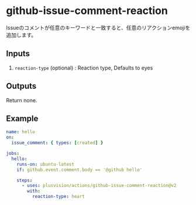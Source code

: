 # github-issue-comment-reaction

Issueのコメントが任意のキーワードと一致すると、任意のリアクションemojiを追加します。

## Inputs

1. `reaction-type` (optional) : Reaction type, Defaults to eyes

## Outputs

Return none.

## Example

```yaml
name: hello
on:
  issue_comment: { types: [created] }

jobs:
  hello:
    runs-on: ubuntu-latest
    if: github.event.comment.body == '@github hello'

    steps:
      - uses: plusvision/actions/github-issue-comment-reaction@v2
        with:
          reaction-type: heart
```
